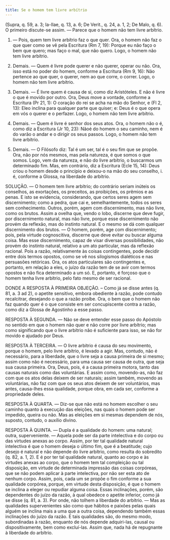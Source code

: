 ```yaml
---
title: Se o homem tem livre arbítrio
---
```


(Supra, q. 59, a. 3; Ia-IIae, q. 13, a. 6; De Verit., q. 24, a. 1, 2; De Malo, q. 6).
  O primeiro discute-se assim. ― Parece que o homem não tem livre arbítrio.  

1. ― Pois, quem tem livre arbítrio faz o que quer. Ora, o homem não faz o que quer como se vê pela Escritura (Rm 7, 19): Porque eu não faço o bem que quero; mas faço o mal, que não quero. Logo, o homem não tem livre arbítrio.  

2. Demais. ― Quem é livre pode querer e não querer, operar ou não. Ora, isso está no poder do homem, conforme a Escritura (Rm 9, 16): Não pertence ao que quer, o querer, nem ao que corre, o correr. Logo, o homem não tem livre arbítrio.  

3. Demais. — É livre quem é causa de si, como diz Aristóteles. E não é livre o que é movido por outro. Ora, Deus move a vontade, conforme a Escritura (Pr 21, 1): O coração do rei se acha na mão do Senhor, e (Fl 2, 13): Eleo inclina para qualquer parte que quiser; e: Deus é o que opera em vós o querer e o perfazer. Logo, o homem não tem livre arbítrio.  

4. Demais. ― Quem é livre é senhor dos seus atos. Ora, o homem não o é, como diz a Escritura (Jr 10, 23): Nãoé do homem o seu caminho, nem é do varão o andar e o dirigir os seus passos. Logo, o homem não tem livre arbítrio.  

5. Demais. ― O Filósofo diz: Tal é um ser, tal é o seu fim que se propõe. Ora, não por nós mesmos, mas pela natureza, é que somos o que somos. Logo, vem da natureza, e não do livre arbítrio, o buscarmos um determinado fim.  Mas, em contrário, diz a Escritura (Ecle 15, 14): Deus criou o homem desde o princípio e deixou-o na mão do seu conselho, i. é, conforme a Glossa, na liberdade do arbítrio.  

SOLUÇÃO. ― O homem tem livre arbítrio; do contrário seriam inúteis os conselhos, as exortações, os preceitos, as proibições, os prêmios e as penas. E isto se evidencia, considerando, que certos seres agem sem discernimento; como a pedra, que cai e, semelhantemente, todos os seres sem conhecimento. Outros, porém, agem com discernimento, mas não livre, como os brutos. Assim a ovelha que, vendo o lobo, discerne que deve fugir, por discernimento natural, mas não livre, porque esse discernimento não provém da reflexão, mas do instinto natural. E o mesmo se dá com qualquer discernimento dos brutos. ― O homem, porém, age com discernimento; pois, pela virtude cognoscitiva, discerne que deve evitar ou buscar alguma coisa. Mas esse discernimento, capaz de visar diversas possibilidades, não provém do instinto natural, relativo a um ato particular, mas da reflexão racional. Pois a razão, relativamente às coisas contingentes, pode decidir entre dois termos opostos, como se vê nos silogismos dialéticos e nas persuasões retóricas. Ora, os atos particulares são contingentes e, portanto, em relação a eles, o juízo da razão tem de se avir com termos opostos e não fica determinado a um só. E, portanto, é forçoso que o homem tenha livre arbítrio, pelo fato mesmo de ser racional.  

DONDE A RESPOSTA À PRIMEIRA OBJEÇÃO. – Como já se disse antes (q. 81, a. 3 ad 2), o apetite sensitivo, embora obediente à razão, pode contudo recalcitrar, desejando o que a razão proíbe. Ora, o bem que o homem não faz quando quer é o que consiste em ser concupiscente contra a razão, como diz a Glossa de Agostinho a esse passo.  

RESPOSTA À SEGUNDA. ― Não se deve entender esse passo do Apóstolo no sentido em que o homem não quer e não corre por livre arbítrio; mas como significando que o livre arbítrio não é suficiente para isso, se não for movido e ajudado por Deus.  

RESPOSTA À TERCEIRA. ― O livre arbítrio é causa do seu movimento, porque o homem, pelo livre arbítrio, é levado a agir. Mas, contudo, não é necessário, para a liberdade, que o livre seja a causa primeira de si mesmo; assim como não é necessário, para uma causa ser causa de outra, que seja sua causa primeira. Ora, Deus, pois, é a causa primeira motora, tanto das causas naturais como das voluntárias. E assim como, movendo-as, não faz com que os atos delas deixem de ser naturais; assim também, movendo as voluntárias, não faz com que os seus atos deixem de ser voluntários, mas antes, causa-lhes essa qualidade, porque obra, em cada ser, conforme a propriedade deles.  

RESPOSTA À QUARTA. ― Diz-se que não está no homem escolher o seu caminho quanto à execução das eleições, nas quais o homem pode ser impedido, queira ou não. Mas as eleições em si mesmas dependem de nós, suposto, contudo, o auxílio divino.  

RESPOSTA À QUINTA. ― Dupla é a qualidade do homem: uma natural; outra, superveniente. ― Aquela pode ser da parte intelectiva e do corpo ou das virtudes anexas ao corpo. Assim, por ter tal qualidade natural intelectiva é que o homem deseja o último fim, que é a beatitude; cujo desejo é natural e não depende do livre arbítrio, como resulta do sobredito (q. 82, a. 1, 2). E é por ter tal qualidade natural, quanto ao corpo e às virtudes anexas ao corpo, que o homem tem tal compleição ou tal disposição, em virtude de determinada impressão das coisas corpóreas, que se não podem aplicar à parte intelectiva, por não ser esta ato de nenhum corpo. Assim, pois, cada um se propõe o fim conforme a sua qualidade corpórea, porque, em virtude desta disposição, é que o homem se inclina a eleger ou repudiar alguma coisa. Essas inclinações, porém, são dependentes do juízo da razão, à qual obedece o apetite inferior, como já se disse (q. 81, a. 3). Por onde, não tolhem a liberdade do arbítrio. ― Mas as qualidades supervenientes são como que hábitos e paixões pelas quais alguém se inclina mais a uma que a outra coisa, dependendo também essas inclinações do juízo da razão. E tais qualidades são, do mesmo modo, subordinadas à razão, enquanto de nós depende adquiri-las, causal ou dispositivamente, bem como excluí-las. Assim que, nada há de repugnante à liberdade do arbítrio.